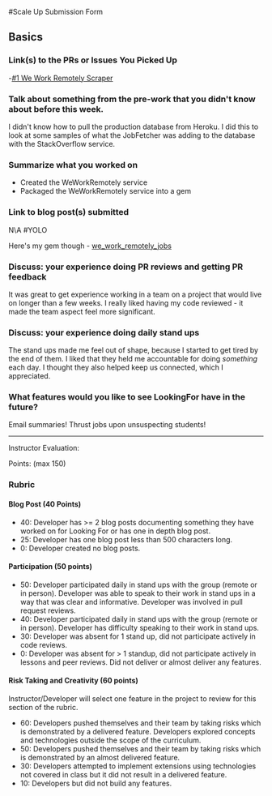 #Scale Up Submission Form

## Basics

### Link(s) to the PRs or Issues You Picked Up
-[#1 We Work Remotely Scraper](https://github.com/LookingForMe/lookingfor/pull/24)

### Talk about something from the pre-work that you didn't know about before this week.

I didn't know how to pull the production database from Heroku. I did this to look at some samples of what the JobFetcher was adding to the database with the StackOverflow service.

### Summarize what you worked on

- Created the WeWorkRemotely service
- Packaged the WeWorkRemotely service into a gem

### Link to blog post(s) submitted

N\A #YOLO

Here's my gem though - [we_work_remotely_jobs](https://rubygems.org/gems/we_work_remotely_jobs)

### Discuss: your experience doing PR reviews and getting PR feedback

It was great to get experience working in a team on a project that would live on longer than a few weeks.  I really liked having my code reviewed - it made the team aspect feel more significant.

### Discuss: your experience doing daily stand ups

The stand ups made me feel out of shape, because I started to get tired by the end of them. I liked that they held me accountable for doing *something* each day. I thought they also helped keep us connected, which I appreciated.

### What features would you like to see LookingFor have in the future?

Email summaries! Thrust jobs upon unsuspecting students!

-----

Instructor Evaluation:

Points: (max 150)

### Rubric

#### Blog Post (40 Points)
  * 40: Developer has >= 2 blog posts documenting something they have worked on for Looking For or has one in depth blog post.
  * 25: Developer has one blog post less than 500 characters long.
  * 0: Developer created no blog posts.

#### Participation (50 points)
  * 50: Developer participated daily in stand ups with the group (remote or in person). Developer was able to speak to their work in stand ups in a way that was clear and informative. Developer was involved in pull request reviews.
  * 40: Developer participated daily in stand ups with the group (remote or in person). Developer has difficulty speaking to their work in stand ups.
  * 30: Developer was absent for 1 stand up, did not participate actively in code reviews.
  * 0: Developer was absent for > 1 standup, did not participate actively in lessons and peer reviews. Did not deliver or almost deliver any features.

#### Risk Taking and Creativity (60 points)

Instructor/Developer will select one feature in the project to review for this section of the rubric.

  * 60: Developers pushed themselves and their team by taking risks which is demonstrated by a delivered feature. Developers explored concepts and technologies outside the scope of the curriculum.
  * 50: Developers pushed themselves and their team by taking risks which is demonstrated by an almost delivered feature.
  * 30: Developers attempted to implement extensions using technologies not covered in class but it did not result in a delivered feature.
  * 10: Developers but did not build any features.
